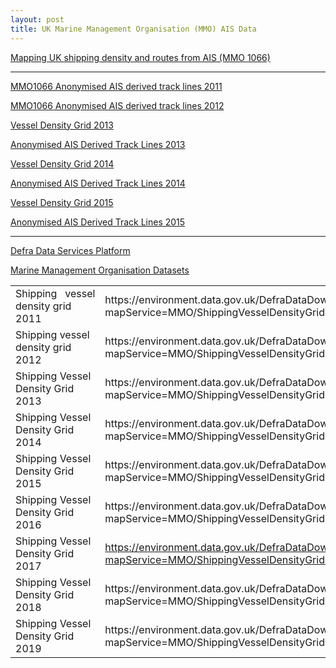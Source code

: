 ```yaml
---
layout: post
title: UK Marine Management Organisation (MMO) AIS Data
---
```


[Mapping UK shipping density and routes from AIS (MMO 1066)](https://www.gov.uk/government/publications/mapping-uk-shipping-density-and-routes-from-ais-mmo-1066)

---

[MMO1066 Anonymised AIS derived track lines 2011](https://www.data.gov.uk/dataset/9179b000-f83e-4258-86d8-1c73a2b0c1ed/mmo1066-anonymised-ais-derived-track-lines-2011)

[MMO1066 Anonymised AIS derived track lines 2012](https://www.data.gov.uk/dataset/996aa879-0fc0-4e3f-81fa-26ceeb7257e1/mmo1066-anonymised-ais-derived-track-lines-2012)

[Vessel Density Grid 2013](https://www.data.gov.uk/dataset/8b70e7a7-b405-473b-9383-78ea44afe327/vessel-density-grid-2013)

[Anonymised AIS Derived Track Lines 2013](https://www.data.gov.uk/dataset/81253c44-8ac6-44ef-b51c-aef8b95717d5/anonymised-ais-derived-track-lines-2013)

[Vessel Density Grid 2014](https://www.data.gov.uk/dataset/f2815e70-7d6a-4ff0-8626-e26cf6078283/vessel-density-grid-2014)

[Anonymised AIS Derived Track Lines 2014](https://www.data.gov.uk/dataset/7472c523-475c-478b-b44c-1520818ef8b6/anonymised-ais-derived-track-lines-2014)

[Vessel Density Grid 2015](https://www.data.gov.uk/dataset/b7ae1346-7885-4e2d-aedf-c08a37d829ee/vessel-density-grid-2015)

[Anonymised AIS Derived Track Lines 2015](https://www.data.gov.uk/dataset/963c1a7b-5b72-4cce-93f5-3f1e223fd575/anonymised-ais-derived-track-lines-2015)

---

[Defra Data Services Platform](https://environment.data.gov.uk/)

[Marine Management Organisation Datasets](https://environment.data.gov.uk/dataset/4e725520-a7d0-4879-8e9c-cf1638545e82)

<table>
<tbody>
  <tr>
    <td>Shipping&nbsp;&nbsp;&nbsp;vessel density grid 2011</td>
    <td>https://environment.data.gov.uk/DefraDataDownload/?mapService=MMO/ShippingVesselDensityGrid2011&amp;Mode=spatial</td>
  </tr>
  <tr>
    <td>Shipping vessel density grid 2012</td>
    <td>https://environment.data.gov.uk/DefraDataDownload/?mapService=MMO/ShippingVesselDensityGrid2012&amp;Mode=spatial</td>
  </tr>
  <tr>
    <td>Shipping Vessel Density Grid 2013</td>
    <td>https://environment.data.gov.uk/DefraDataDownload/?mapService=MMO/ShippingVesselDensityGrid2013&amp;Mode=spatial</td>
  </tr>
  <tr>
    <td>Shipping Vessel Density Grid 2014</td>
    <td>https://environment.data.gov.uk/DefraDataDownload/?mapService=MMO/ShippingVesselDensityGrid2014&amp;Mode=spatial</td>
  </tr>
  <tr>
    <td>Shipping Vessel Density Grid 2015</td>
    <td>https://environment.data.gov.uk/DefraDataDownload/?mapService=MMO/ShippingVesselDensityGrid2015&amp;Mode=spatial</td>
  </tr>
  <tr>
    <td>Shipping Vessel Density Grid 2016</td>
    <td>https://environment.data.gov.uk/DefraDataDownload/?mapService=MMO/ShippingVesselDensityGrid2016&amp;mode=spatial</td>
  </tr>
  <tr>
    <td>Shipping Vessel Density Grid 2017</td>
    <td><a href="https://environment.data.gov.uk/DefraDataDownload/?mapService=MMO/ShippingVesselDensityGrid2017&mode=spatial">https://environment.data.gov.uk/DefraDataDownload/?mapService=MMO/ShippingVesselDensityGrid2017&amp;mode=spatial</a></td>
  </tr>
  <tr>
    <td>Shipping Vessel Density Grid 2018</td>
    <td>https://environment.data.gov.uk/DefraDataDownload/?mapService=MMO/ShippingVesselDensityGrid2018&amp;mode=spatial</td>
  </tr>
  <tr>
    <td>Shipping Vessel Density Grid 2019</td>
    <td>https://environment.data.gov.uk/DefraDataDownload/?mapService=MMO/ShippingVesselDensityGrid2019&amp;mode=spatial</td>
  </tr>
</tbody>
</table>